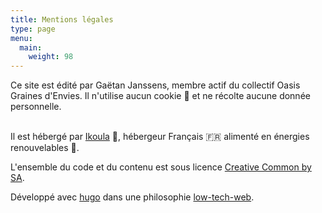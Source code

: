 ```yaml
---
title: Mentions légales
type: page
menu:
  main:
    weight: 98
---
```


Ce site est édité par Ga&euml;tan Janssens, membre actif du collectif Oasis Graines d'Envies.
Il n'utilise aucun cookie :cookie: et ne récolte aucune donnée personnelle.
<br>
<br>

Il est hébergé par [Ikoula](https://www.ikoula.com/fr/hebergement-web) :tropical_fish:, 
hébergeur Français :fr: alimenté en énergies renouvelables :leaves:.


L'ensemble du code et du contenu est sous licence [Creative Common by SA](https://creativecommons.org/licenses/by-sa/2.0/deed.fr).


Développé avec [hugo](https://gohugo.io/) dans une philosophie [low-tech-web](https://lowtechweb.com/).